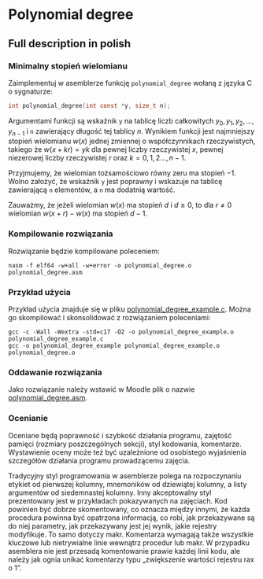 # Polynomial degree

## Full description in polish

### Minimalny stopień wielomianu

Zaimplementuj w asemblerze funkcję `polynomial_degree` wołaną z języka C o sygnaturze:

```c
int polynomial_degree(int const *y, size_t n);
```

Argumentami funkcji są wskaźnik `y` na tablicę liczb całkowitych $y_0, y_1, y_2, \ldots, y_{n−1}$ i `n` zawierający długość tej tablicy $n$. Wynikiem funkcji jest najmniejszy stopień wielomianu $w(x)$ jednej zmiennej o współczynnikach rzeczywistych, takiego że $w(x+kr)=yk$ dla pewnej liczby rzeczywistej $x$, pewnej niezerowej liczby rzeczywistej $r$ oraz $k = 0, 1, 2 \ldots, n−1$.

Przyjmujemy, że wielomian tożsamościowo równy zeru ma stopień −1. Wolno założyć, że wskaźnik `y` jest poprawny i wskazuje na tablicę zawierającą `n` elementów, a `n` ma dodatnią wartość.

Zauważmy, że jeżeli wielomian $w(x)$ ma stopień $d$ i $d≥0$, to dla $r≠0$ wielomian $w(x+r)−w(x)$ ma stopień $d−1$.

### Kompilowanie rozwiązania

Rozwiązanie będzie kompilowane poleceniem:

```
nasm -f elf64 -w+all -w+error -o polynomial_degree.o polynomial_degree.asm
```

### Przykład użycia

Przykład użycia znajduje się w pliku [polynomial_degree_example.c](https://github.com/patjed41/SO/blob/master/task1/polynomial_degree_example.c). Można go skompilować i skonsolidować z rozwiązaniem poleceniami:

```
gcc -c -Wall -Wextra -std=c17 -O2 -o polynomial_degree_example.o polynomial_degree_example.c
gcc -o polynomial_degree_example polynomial_degree_example.o polynomial_degree.o
```

### Oddawanie rozwiązania

Jako rozwiązanie należy wstawić w Moodle plik o nazwie [polynomial_degree.asm](https://github.com/patjed41/SO/blob/master/task1/polynomial_degree.asm).

### Ocenianie

Oceniane będą poprawność i szybkość działania programu, zajętość pamięci (rozmiary poszczególnych sekcji), styl kodowania, komentarze. Wystawienie oceny może też być uzależnione od osobistego wyjaśnienia szczegółów działania programu prowadzącemu zajęcia.

Tradycyjny styl programowania w asemblerze polega na rozpoczynaniu etykiet od pierwszej kolumny, mnemoników od dziewiątej kolumny, a listy argumentów od siedemnastej kolumny. Inny akceptowalny styl prezentowany jest w przykładach pokazywanych na zajęciach. Kod powinien być dobrze skomentowany, co oznacza między innymi, że każda procedura powinna być opatrzona informacją, co robi, jak przekazywane są do niej parametry, jak przekazywany jest jej wynik, jakie rejestry modyfikuje. To samo dotyczy makr. Komentarza wymagają także wszystkie kluczowe lub nietrywialne linie wewnątrz procedur lub makr. W przypadku asemblera nie jest przesadą komentowanie prawie każdej linii kodu, ale należy jak ognia unikać komentarzy typu „zwiększenie wartości rejestru rax o 1”.

